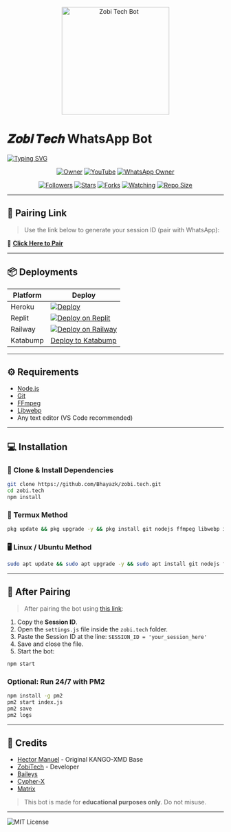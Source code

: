 
<p align="center">
  <img src="https://i.ibb.co/bjRMbTzk/shaban-md.jpg" alt="Zobi Tech Bot" height="250"/>
</p>

# 𝒁𝒐𝒃𝒊 𝑻𝒆𝒄𝒉 WhatsApp Bot

[![Typing SVG](https://readme-typing-svg.herokuapp.com?font=Rockstar-ExtraBold&size=30&pause=1000&color=0000FF&center=true&vCenter=true&width=815&height=60&lines=𝒁𝑶𝑩𝑰+𝑻𝑬𝑪𝑯+𝑾𝑯𝑨𝑻𝑺𝑨𝑷𝑷+𝑩𝑶𝑻)](https://git.io/typing-svg)

<p align="center">
  <a href="https://github.com/Bhayazk"><img title="Owner" src="https://img.shields.io/badge/ZobiTech-blue?style=for-the-badge&logo=Github"></a>
  <a href="https://youtube.com/@NoobZobi"><img title="YouTube" src="https://img.shields.io/badge/YouTube-NoobZobi-darkred?style=for-the-badge&logo=youtube"></a>
  <a href="https://wa.me/923318555417"><img title="WhatsApp Owner" src="https://img.shields.io/badge/Owner WhatsApp-+923318555417-darkgreen?style=for-the-badge&logo=whatsapp"></a>
</p>

<p align="center">
  <a href="https://github.com/Bhayazk/zobi.tech/followers"><img title="Followers" src="https://img.shields.io/github/followers/Bhayazk?color=purple&style=flat-square"></a>
  <a href="https://github.com/Bhayazk/zobi.tech/stargazers"><img title="Stars" src="https://img.shields.io/github/stars/Bhayazk/zobi.tech?color=blue&style=flat-square"></a>
  <a href="https://github.com/Bhayazk/zobi.tech/network/members"><img title="Forks" src="https://img.shields.io/github/forks/Bhayazk/zobi.tech?color=blue&style=flat-square"></a>
  <a href="https://github.com/Bhayazk/zobi.tech/watchers"><img title="Watching" src="https://img.shields.io/github/watchers/Bhayazk/zobi.tech?label=Watchers&color=blue&style=flat-square"></a>
  <a href="https://github.com/Bhayazk/zobi.tech"><img title="Repo Size" src="https://img.shields.io/github/repo-size/Bhayazk/zobi.tech?style=flat-square&color=green"></a>
</p>

---

## 🚀 Pairing Link

> Use the link below to generate your session ID (pair with WhatsApp):

🔗 **[Click Here to Pair](https://pair-site-af6b75949fa8.herokuapp.com/pair)**

---

## 📦 Deployments

| Platform | Deploy |
|---------|--------|
| Heroku | [![Deploy](https://www.herokucdn.com/deploy/button.svg)](https://dashboard.heroku.com/new?template=https://github.com/Bhayazk/zobi.tech) |
| Replit | [![Deploy on Replit](https://repl.it/badge/github/quiec/whatsAlfa)](https://repl.it/github/Bhayazk/zobi.tech) |
| Railway | [![Deploy on Railway](https://railway.app/button.svg)](https://railway.app/template/_RsRny?referralCode=wvGQ0H) |
| Katabump | [Deploy to Katabump](https://dashboard.katabump.com/welcome/#14aeb2) |

---

## ⚙️ Requirements

- [Node.js](https://nodejs.org/en/)
- [Git](https://git-scm.com/downloads)
- [FFmpeg](https://github.com/BtbN/FFmpeg-Builds/releases)
- [Libwebp](https://developers.google.com/speed/webp/download)
- Any text editor (VS Code recommended)

---

## 💻 Installation

### 🔧 Clone & Install Dependencies

```bash
git clone https://github.com/Bhayazk/zobi.tech.git  
cd zobi.tech  
npm install
```

### 📱 Termux Method

```bash
pkg update && pkg upgrade -y && pkg install git nodejs ffmpeg libwebp imagemagick && git clone https://github.com/Bhayazk/zobi.tech && cd zobi.tech && npm install
```

### 🖥️ Linux / Ubuntu Method

```bash
sudo apt update && sudo apt upgrade -y && sudo apt install git nodejs ffmpeg libwebp imagemagick -y && git clone https://github.com/Bhayazk/zobi.tech && cd zobi.tech && npm install
```

---

## 🔑 After Pairing

> After pairing the bot using [this link](https://pair-site-af6b75949fa8.herokuapp.com/pair):

1. Copy the **Session ID**.
2. Open the `settings.js` file inside the `zobi.tech` folder.
3. Paste the Session ID at the line: `SESSION_ID = 'your_session_here'`
4. Save and close the file.
5. Start the bot:

```bash
npm start
```

### Optional: Run 24/7 with PM2

```bash
npm install -g pm2
pm2 start index.js
pm2 save
pm2 logs
```

---

## 🙏 Credits

- [Hector Manuel](https://github.com/OfficialKango) - Original KANGO-XMD Base
- [ZobiTech](https://github.com/Bhayazk) - Developer
- [Baileys](https://github.com/WhiskeySockets)
- [Cypher-X](https://github.com/Dark-Xploit)
- [Matrix](https://github.com/Matri199)

> This bot is made for **educational purposes only**. Do not misuse.

---

![MIT License](https://img.shields.io/badge/License-MIT-green)
